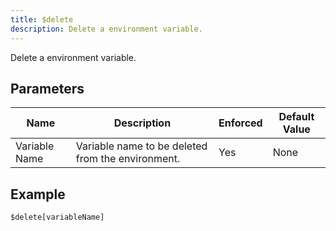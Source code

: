 ```yaml
---
title: $delete
description: Delete a environment variable.
---
```


Delete a environment variable.
## Parameters
|     Name      |                    Description                    | Enforced | Default Value |
|---------------|---------------------------------------------------|----------|---------------|
| Variable Name | Variable name to be deleted from the environment. | Yes      | None          |
## Example
```
$delete[variableName]
```